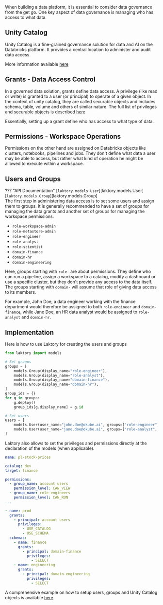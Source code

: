 When building a data platform, it is essential to consider data governance from the get go.
One key aspect of data governance is managing who has access to what data.

## Unity Catalog
Unity Catalog is a fine-grained governance solution for data and AI on the Databricks platform. 
It provides a central location to administer and audit data access.

More information available [here](https://learn.microsoft.com/en-us/azure/databricks/data-governance/unity-catalog/best-practices)

## Grants - Data Access Control
In a governed data solution, grants define data access.
A privilege (like read or write) is granted to a user (or principal) to operate of a given object. 
In the context of unity catalog, they are called securable objects and includes schema, table, volume and others of similar nature.
The full list of privileges and securable objects is described [here](https://docs.databricks.com/en/sql/language-manual/sql-ref-privileges.html)

Essentially, setting up a grant define who has access to what type of data.

## Permissions - Workspace Operations
Permissions on the other hand are assigned on Databricks objects like clusters, notebooks, pipelines and jobs. 
They don't define what data a user may be able to access, but rather what kind of operation he might be allowed to execute within a workspace.

## Users and Groups
??? "API Documentation"
    [`laktory.models.User`][laktory.models.User]<br>
    [`laktory.models.Group`][laktory.models.Group]<br>
The first step in administering data access is to set some users and assign them to groups.
It is generally recommended to have a set of groups for managing the data grants and another set of groups for managing the workspace permissions.

* `role-workspace-admin`
* `role-metastore-admin`
* `role-engineer`
* `role-analyst`
* `role-scientist`
* `domain-finance`
* `domain-hr`
* `domain-engineering`

Here, groups starting with `role-` are about permissions. They define who can run a pipeline, assign a workspace to a catalog, modify a dashboard or use a specific cluster, but they don't provide any access to the data itself.
The groups starting with `domain-` will assume that role of giving data access to its members.

For example, John Doe, a data engineer working with the finance department would therefore be assigned to both `role-engineer` and `domain-finance`, while Jane Doe, an HR data analyst would be assigned to `role-analyst` and `domain-hr`.

## Implementation

Here is how to use Laktory for creating the users and groups
```py
from laktory import models

# Set groups
groups = [
    models.Group(display_name="role-engineer"),
    models.Group(display_name="role-analyst"),
    models.Group(display_name="domain-finance"),
    models.Group(display_name="domain-hr"),
]
group_ids = {}
for g in groups:
    g.deploy()
    group_ids[g.display_name] = g.id

# Set users
users = [
    models.User(user_name="john.doe@okube.ai", groups=["role-engineer", "domain-finance"]),
    models.User(user_name="jane.doe@okube.ai", groups=["role-analyst", "domain-hr"]),   
]

```

Laktory also allows to set the privileges and permissions directly at the declaration of the models (when applicable).

```yaml title="pipeline.yaml"
name: pl-stock-prices

catalog: dev
target: finance

permissions:
  - group_name: account users
    permission_level: CAN_VIEW
  - group_name: role-engineers
    permission_level: CAN_RUN
...
```

```yaml title="catalog.yaml"
- name: prod
  grants:
    - principal: account users
      privileges:
        - USE_CATALOG
        - USE_SCHEMA
  schemas:
    - name: finance
      grants:
        - principal: domain-finance
          privileges:
            - SELECT
    - name: engineering
      grants:
        - principal: domain-engineering
          privileges:
            - SELECT
```


A comprehensive example on how to setup users, groups and Unity Catalog objects is available [here](https://github.com/okube-ai/lakehouse-as-code/blob/main/unity-catalog/).  